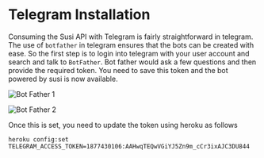 # Telegram Installation

Consuming the Susi API with Telegram is fairly straightforward in telegram. The use of `botfather` in telegram ensures that the bots can be created with ease. So the first step is to login into telegram with your user account and search and talk to `BotFather`. Bot father would ask a few questions and then provide the required token. You need to save this token and the bot powered by susi is now available.

![Bot Father 1](/docs/images/botfather1.png)

![Bot Father 2](/docs/images/botfather2.png)

Once this is set, you need to update the token using heroku as follows

`heroku config:set TELEGRAM_ACCESS_TOKEN=1877430106:AAHwqTEQwVGiYJ5Zn9m_cCr3ixAJC3DU844`
